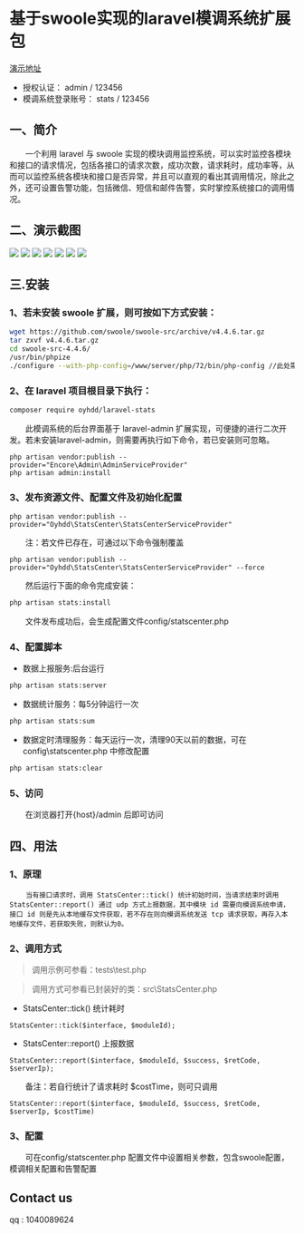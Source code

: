 # **基于swoole实现的laravel模调系统扩展包**

[演示地址](http://121.199.40.77/admin)

- 授权认证： admin / 123456
- 模调系统登录账号： stats / 123456

## **一、简介**
&emsp;&emsp;一个利用 laravel 与 swoole 实现的模块调用监控系统，可以实时监控各模块和接口的请求情况，包括各接口的请求次数，成功次数，请求耗时，成功率等，从而可以监控系统各模块和接口是否异常，并且可以直观的看出其调用情况，除此之外，还可设置告警功能，包括微信、短信和邮件告警，实时掌控系统接口的调用情况。

## **二、演示截图**
![](resource/pic1.png)
![](resource/pic2.png)
![](resource/pic3.png)
![](resource/pic4.png)
![](resource/pic5.png)
![](resource/pic6.png)
![](resource/pic7.png)

## **三.安装**
### **1、若未安装 swoole 扩展，则可按如下方式安装：**
```bash
wget https://github.com/swoole/swoole-src/archive/v4.4.6.tar.gz
tar zxvf v4.4.6.tar.gz
cd swoole-src-4.4.6/
/usr/bin/phpize
./configure --with-php-config=/www/server/php/72/bin/php-config //此处需改为自己的php-config路径
```

### **2、在 laravel 项目根目录下执行：**
```bash
composer require oyhdd/laravel-stats
```
&emsp;&emsp;此模调系统的后台界面基于 laravel-admin 扩展实现，可便捷的进行二次开发。若未安装laravel-admin，则需要再执行如下命令，若已安装则可忽略。
```base
php artisan vendor:publish --provider="Encore\Admin\AdminServiceProvider"
php artisan admin:install
```
### **3、发布资源文件、配置文件及初始化配置**

```
php artisan vendor:publish --provider="Oyhdd\StatsCenter\StatsCenterServiceProvider"
```
&emsp;&emsp;注：若文件已存在，可通过以下命令强制覆盖

```
php artisan vendor:publish --provider="Oyhdd\StatsCenter\StatsCenterServiceProvider" --force
```

&emsp;&emsp;然后运行下面的命令完成安装：
```bash
php artisan stats:install
```
&emsp;&emsp;文件发布成功后，会生成配置文件config/statscenter.php

### **4、配置脚本**
- 数据上报服务:后台运行
```bash
php artisan stats:server
```
- 数据统计服务：每5分钟运行一次
```bash
php artisan stats:sum
```
- 数据定时清理服务：每天运行一次，清理90天以前的数据，可在 config\statscenter.php 中修改配置
```bash
php artisan stats:clear
```

### **5、访问**
&emsp;&emsp;在浏览器打开{host}/admin 后即可访问

## **四、用法**
### **1、原理**
```
    当有接口请求时，调用 StatsCenter::tick() 统计初始时间，当请求结束时调用 StatsCenter::report() 通过 udp 方式上报数据，其中模块 id 需要向模调系统申请，接口 id 则是先从本地缓存文件获取，若不存在则向模调系统发送 tcp 请求获取，再存入本地缓存文件，若获取失败，则默认为0。
```
### **2、调用方式**

> 调用示例可参看：tests\test.php

> 调用方式可参看已封装好的类：src\StatsCenter.php

- StatsCenter::tick() 统计耗时
```
StatsCenter::tick($interface, $moduleId);
```

- StatsCenter::report() 上报数据
```
StatsCenter::report($interface, $moduleId, $success, $retCode, $serverIp);
```

&emsp;&emsp;备注：若自行统计了请求耗时 $costTime，则可只调用
```
StatsCenter::report($interface, $moduleId, $success, $retCode, $serverIp, $costTime)
```

### **3、配置**
&emsp;&emsp;可在config/statscenter.php 配置文件中设置相关参数，包含swoole配置，模调相关配置和告警配置

## **Contact us**
qq : 1040089624


